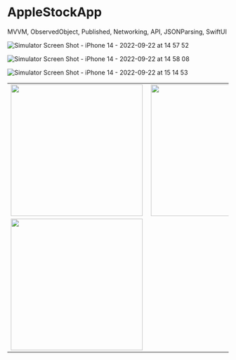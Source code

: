 # AppleStockApp
MVVM, ObservedObject, Published, Networking, API, JSONParsing, SwiftUI


![Simulator Screen Shot - iPhone 14 - 2022-09-22 at 14 57 52](https://user-images.githubusercontent.com/31929901/191743935-f3bf87bb-fb46-494a-99df-15f361792c85.png)

![Simulator Screen Shot - iPhone 14 - 2022-09-22 at 14 58 08](https://user-images.githubusercontent.com/31929901/191743959-ff81b150-666d-45e8-982a-df717feb6f85.png)

![Simulator Screen Shot - iPhone 14 - 2022-09-22 at 15 14 53](https://user-images.githubusercontent.com/31929901/191744040-c40a202c-7a5f-44da-a3f0-d8677b4db569.png)


<table>
  <tr>
    <td>
    <a href="url"><img src="https://user-images.githubusercontent.com/31929901/191743935-f3bf87bb-fb46-494a-99df-15f361792c85.png" align="left" width="300"></a>
    </td>
    <td>
      <a href="url"><img src="https://user-images.githubusercontent.com/31929901/191743959-ff81b150-666d-45e8-982a-df717feb6f85.png" align="left" width="300"></a>
    </td>
  </tr>
  <tr>
    <td><a href="url"><img src="https://user-images.githubusercontent.com/31929901/191744040-c40a202c-7a5f-44da-a3f0-d8677b4db569.png" align="left" width="300"></a></td>
  </tr>
</table>
